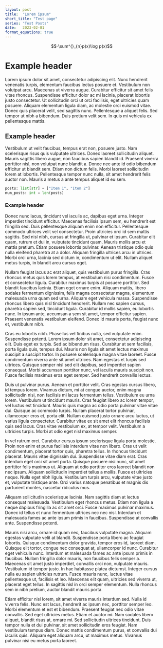 ```yaml
---
layout: post
title:  "Lorem ipsum"
short_title: "Test page"
series: "Test Posts"
date:   2023-02-01
format_equations: true
---
```


$$-\sum^{}_{n}p(x)\log p(x)$$

# Example header
Lorem ipsum dolor sit amet, consectetur adipiscing elit. Nunc hendrerit venenatis turpis, elementum faucibus lectus posuere et. Vestibulum non volutpat arcu. Maecenas ut viverra augue. Curabitur efficitur sit amet felis vitae rhoncus. Suspendisse efficitur dolor ac mi lacinia, placerat lobortis justo consectetur. Ut sollicitudin orci ut orci facilisis, eget ultricies quam posuere. Aliquam elementum ligula diam, ac molestie orci euismod vitae. Donec quis placerat velit, sed sagittis nunc. Pellentesque a aliquet felis. Sed tempor ut nibh a bibendum. Duis pretium velit sem. In quis mi vehicula ex pellentesque mattis.

## Example header
Vestibulum ut velit faucibus, tempus erat non, posuere justo. Nam scelerisque risus quis vulputate ultrices. Donec laoreet sollicitudin aliquet. Mauris sagittis libero augue, non faucibus sapien blandit id. Praesent viverra porttitor nisl, non volutpat nunc blandit a. Donec nec ante id odio bibendum efficitur ut blandit sem. Etiam non dictum felis. Morbi laoreet sollicitudin lorem at lobortis. Pellentesque tempor nunc nulla, sit amet hendrerit felis auctor non. Mauris a metus a ante tempus aliquet id eu sem.

```python
posts: list[str] = ["Item 1", "Item 2"]
num_posts: int = len(posts)
```

### Example header
Donec nunc lacus, tincidunt vel iaculis ac, dapibus eget urna. Integer imperdiet tincidunt efficitur. Maecenas facilisis ipsum sem, eu hendrerit est fringilla sed. Duis pellentesque aliquam enim non efficitur. Pellentesque commodo ultrices velit vel consectetur. Proin ultricies orci id sem mattis sagittis. Sed nisl nibh, cursus at fringilla ut, pulvinar et ipsum. Curabitur elit quam, rutrum et dui in, vulputate tincidunt quam. Mauris mollis arcu et mattis pretium. Etiam posuere lobortis pulvinar. Aenean tristique odio quis nulla eleifend pharetra at a dolor. Aliquam fringilla ultrices arcu in ultrices. Morbi orci urna, lacinia sed dictum in, condimentum ut elit. Nullam aliquet metus turpis, in blandit arcu cursus eget.

Nullam feugiat lacus ac erat aliquet, quis vestibulum purus fringilla. Cras rhoncus metus quis lorem tempus, at vestibulum nisi condimentum. Fusce et consectetur ligula. Curabitur maximus turpis at posuere porttitor. Sed blandit faucibus lacinia. Etiam eget ornare enim. Aliquam mattis, libero sodales fermentum dignissim, felis magna consectetur magna, elementum malesuada urna quam sed urna. Aliquam eget vehicula massa. Suspendisse rhoncus libero quis nisl tincidunt hendrerit. Nullam nec sapien cursus, pharetra sapien sed, tincidunt ligula. Curabitur id mollis sapien, eu lobortis nunc. In ipsum ante, accumsan a sem sit amet, tempor efficitur sapien. Praesent venenatis vestibulum eleifend. Donec id mauris porta, feugiat nunc et, vestibulum nibh.

Cras eu lobortis nibh. Phasellus vel finibus nulla, sed vulputate enim. Suspendisse potenti. Lorem ipsum dolor sit amet, consectetur adipiscing elit. Duis eget ex turpis. Sed ac bibendum risus. Curabitur at sem facilisis, porta ligula quis, tempus dui. Mauris non ligula sit amet lectus maximus suscipit a suscipit tortor. In posuere scelerisque magna vitae laoreet. Fusce condimentum viverra ante sit amet ultrices. Nam egestas et turpis sed ultrices. Quisque semper nisl sed elit dapibus, sed imperdiet sapien consequat. Morbi accumsan porttitor nunc, vel iaculis mauris suscipit non. Fusce facilisis maximus eros eget semper. Sed hendrerit convallis lectus.

Duis ut pulvinar purus. Aenean et porttitor velit. Cras egestas cursus libero, id tempus lorem. Vivamus dictum, mi at congue auctor, enim magna sollicitudin nisi, non facilisis mi lacus fermentum tellus. Vestibulum eu urna lorem. Vestibulum ut tincidunt mauris. Cras feugiat libero ac lorem tempor, vel luctus est tincidunt. Mauris quis magna ac odio porta pulvinar vitae vitae dui. Quisque ac commodo turpis. Nullam placerat tortor pulvinar, ullamcorper eros et, porta elit. Nullam euismod justo ornare arcu luctus, ut varius ligula consectetur. Curabitur vitae ex sit amet elit rhoncus facilisis quis sed lacus. Cras vitae vestibulum ex, at tempor velit. Vestibulum a ultricies turpis. Morbi at odio eget nisl maximus semper.

In vel rutrum orci. Curabitur cursus ipsum scelerisque ligula porta molestie. Proin non enim et purus facilisis interdum vitae non libero. Cras ut velit condimentum, placerat tortor quis, pharetra tellus. In rhoncus tincidunt placerat. Mauris vitae dignissim dui. Suspendisse vitae diam erat. Cras interdum eget orci sit amet porta. Quisque posuere nisi nunc, sit amet porttitor felis maximus ut. Aliquam at odio porttitor eros laoreet blandit non nec ipsum. Aliquam sollicitudin imperdiet tellus a mollis. Fusce et ultricies neque. Nulla eget nibh ligula. Vestibulum turpis arcu, vulputate vitae justo et, vulputate tristique ante. Orci varius natoque penatibus et magnis dis parturient montes, nascetur ridiculus mus.

Aliquam sollicitudin scelerisque lacinia. Nam sagittis diam at lectus consequat malesuada. Vestibulum eget rhoncus metus. Etiam non ligula a neque dapibus fringilla ac sit amet orci. Fusce maximus pulvinar maximus. Donec id tellus et nunc fermentum ultrices nec nec nisl. Interdum et malesuada fames ac ante ipsum primis in faucibus. Suspendisse at convallis ante. Suspendisse potenti.

Mauris nisi arcu, ornare id quam nec, faucibus vulputate magna. Aliquam egestas vulputate velit at blandit. Suspendisse porta libero ac feugiat lobortis. Quisque condimentum dolor gravida, tempor eros id, laoreet diam. Quisque elit tortor, congue nec consequat at, ullamcorper id nunc. Curabitur eget vehicula nunc. Interdum et malesuada fames ac ante ipsum primis in faucibus. Nullam fringilla dolor mauris, non faucibus felis semper a. Maecenas sit amet justo imperdiet, convallis orci non, vulputate mauris. Vestibulum id tempor justo. In hac habitasse platea dictumst. Integer cursus nulla eu sapien ultricies rutrum. Fusce mauris nunc, luctus vitae pellentesque ut, facilisis et leo. Maecenas elit quam, ultricies sed viverra ut, placerat eget tellus. In sagittis nisl in orci semper elementum. Nulla rhoncus sem in nibh pretium, auctor blandit mauris porta.

Etiam efficitur nisl lorem, sit amet viverra mauris interdum sed. Nulla id viverra felis. Nunc est lacus, hendrerit ac ipsum nec, porttitor semper leo. Morbi elementum et est et bibendum. Praesent feugiat nec odio vitae convallis. Sed eget ultricies metus. Etiam et auctor mi. Nam sodales libero aliquet, blandit risus at, ornare mi. Sed sollicitudin ultrices tincidunt. Duis tempor nulla et dui pulvinar, sit amet sollicitudin eros feugiat. Nam vestibulum tempus diam. Donec mattis condimentum purus, et convallis dui iaculis quis. Aliquam eget aliquam arcu, ut maximus metus. Vivamus pulvinar nisi eu metus porta laoreet.